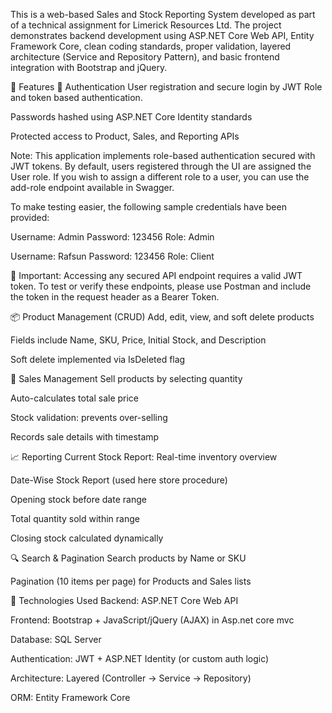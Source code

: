 
This is a web-based Sales and Stock Reporting System developed as part of a technical assignment for Limerick Resources Ltd. The project demonstrates backend development using ASP.NET Core Web API, Entity Framework Core, clean coding standards, proper validation, layered architecture (Service and Repository Pattern), and basic frontend integration with Bootstrap and jQuery.

🚀 Features
🔐 Authentication
User registration and secure login by JWT Role and token based authentication.

Passwords hashed using ASP.NET Core Identity standards

Protected access to Product, Sales, and Reporting APIs

Note: This application implements role-based authentication secured with JWT tokens. By default, users registered through the UI are assigned the User role.
If you wish to assign a different role to a user, you can use the add-role endpoint available in Swagger.

To make testing easier, the following sample credentials have been provided:

Username: Admin
Password: 123456
Role: Admin

Username: Rafsun
Password: 123456
Role: Client

🔐 Important: Accessing any secured API endpoint requires a valid JWT token.
To test or verify these endpoints, please use Postman and include the token in the request header as a Bearer Token.


📦 Product Management (CRUD)
Add, edit, view, and soft delete products

Fields include Name, SKU, Price, Initial Stock, and Description

Soft delete implemented via IsDeleted flag

🛒 Sales Management
Sell products by selecting quantity

Auto-calculates total sale price

Stock validation: prevents over-selling

Records sale details with timestamp

📈 Reporting
Current Stock Report: Real-time inventory overview

Date-Wise Stock Report (used here store procedure)

Opening stock before date range

Total quantity sold within range

Closing stock calculated dynamically

🔍 Search & Pagination
Search products by Name or SKU

Pagination (10 items per page) for Products and Sales lists

🧰 Technologies Used
Backend: ASP.NET Core Web API

Frontend: Bootstrap + JavaScript/jQuery (AJAX) in Asp.net core mvc

Database: SQL Server 

Authentication: JWT + ASP.NET Identity (or custom auth logic)

Architecture: Layered (Controller → Service → Repository)

ORM: Entity Framework Core
